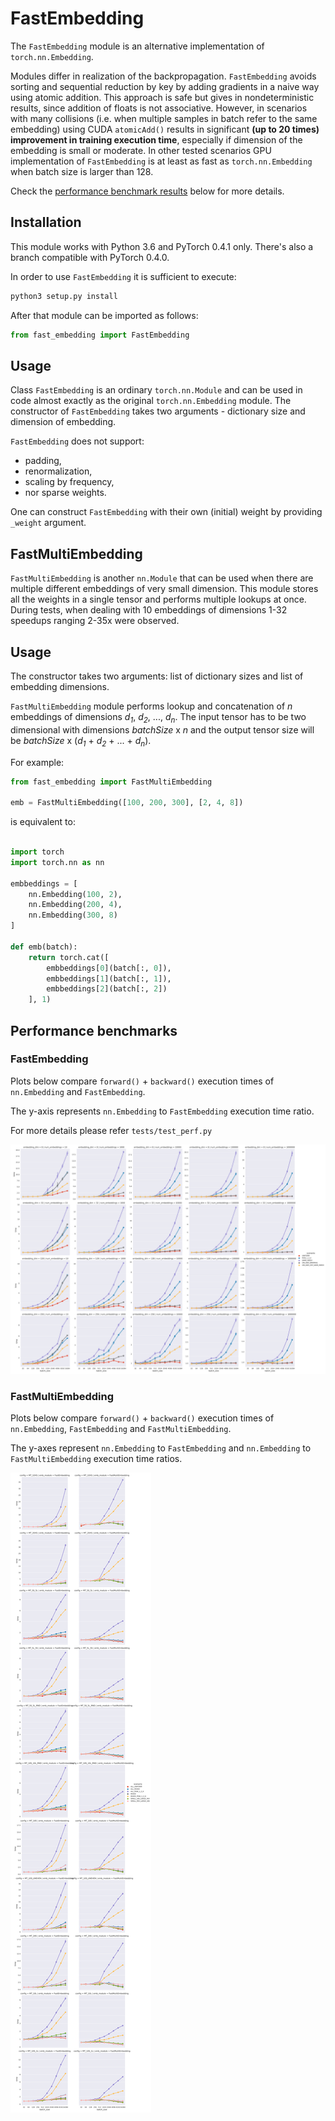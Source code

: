 # FastEmbedding

The `FastEmbedding` module is an alternative implementation of `torch.nn.Embedding`.

Modules differ in realization of the backpropagation. `FastEmbedding` avoids sorting and sequential reduction by key by adding
gradients in a naive way using atomic addition. This approach is safe but gives in nondeterministic results, since addition of
floats is not associative.
However, in scenarios with many collisions (i.e. when multiple samples in batch refer to the same embedding) using CUDA `atomicAdd()`
results in significant **(up to 20 times) improvement in training execution time**, especially if dimension of the embedding is small
or moderate.
In other tested scenarios GPU implementation of `FastEmbedding` is at least as fast as `torch.nn.Embedding` when batch size is larger than 128.

Check the [performance benchmark results](#performance-benchmarks) below for more details.

## Installation

This module works with Python 3.6 and PyTorch 0.4.1 only. There's also a branch compatible with PyTorch 0.4.0.

In order to use `FastEmbedding` it is sufficient to execute:

```bash
python3 setup.py install
```

After that module can be imported as follows:

```python
from fast_embedding import FastEmbedding
```

## Usage

Class `FastEmbedding` is an ordinary `torch.nn.Module` and can be used in code almost exactly as the original `torch.nn.Embedding`
module. The constructor of `FastEmbedding` takes two arguments - dictionary size and dimension of embedding.

`FastEmbedding` does not support:
- padding,
- renormalization,
- scaling by frequency,
- nor sparse weights.

One can construct `FastEmbedding` with their own (initial) weight by providing `_weight` argument.

## FastMultiEmbedding

`FastMultiEmbedding` is another `nn.Module` that can be used when there are multiple different embeddings of very small dimension.
This module stores all the weights in a single tensor and performs multiple lookups at once. During tests, when dealing with
10 embeddings of dimensions 1-32 speedups ranging 2-35x were observed.

## Usage

The constructor takes two arguments: list of dictionary sizes and list of embedding dimensions.

`FastMultiEmbedding` module performs lookup and concatenation of _n_ embeddings of dimensions _d<sub>1</sub>_, _d<sub>2</sub>_, ..., _d<sub>n</sub>_.
The input tensor has to be two dimensional with dimensions _batchSize_ x _n_ and the output tensor size will be
_batchSize_ x (_d<sub>1</sub>_ + _d<sub>2</sub>_ + ... + _d<sub>n</sub>_).

For example:

```python
from fast_embedding import FastMultiEmbedding

emb = FastMultiEmbedding([100, 200, 300], [2, 4, 8])
```

is equivalent to:

```python

import torch
import torch.nn as nn

embbeddings = [
    nn.Embedding(100, 2),
    nn.Embedding(200, 4),
    nn.Embedding(300, 8)
]

def emb(batch):
    return torch.cat([
        embbeddings[0](batch[:, 0]),
        embbeddings[1](batch[:, 1]),
        embbeddings[2](batch[:, 2])
    ], 1)

```

## Performance benchmarks

### FastEmbedding

Plots below compare `forward()` + `backward()` execution times of `nn.Embedding` and `FastEmbedding`.

The y-axis represents `nn.Embedding` to `FastEmbedding` execution time ratio.

For more details please refer `tests/test_perf.py`

![FastEmbedding benchmark](docs/gpu_fast_embedding_perf_results.svg)

### FastMultiEmbedding

Plots below compare `forward()` + `backward()` execution times of `nn.Embedding`, `FastEmbedding` and `FastMultiEmbedding`.

The y-axes represent `nn.Embedding` to `FastEmbedding` and `nn.Embedding` to `FastMultiEmbedding` execution time ratios.

![FastMultiEmbedding benchmark](docs/gpu_fast_multi_embedding_perf_results.svg)

